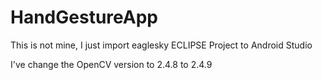 # HandGestureApp

This is not mine, I just import eaglesky ECLIPSE Project to Android Studio

I've change the OpenCV version to 2.4.8 to 2.4.9
